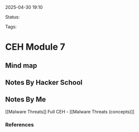 2025-04-30 19:10

Status:

Tags:

# CEH Module 7


## Mind map 



## Notes By Hacker School


## Notes By Me
[[Malware Threats]]
Full CEH - [[Malware Threats (concepts)]]

### References
